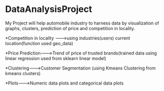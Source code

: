 # DataAnalysisProject
My Project will help automobile industry to harness data by visualization of graphs, clusters, prediction of price and competition in locality.

*Competition in locality --->using industries(users) current location(function used geo_data)


*Price Prediction--->Trend of price of trusted brands(trained data using linear regression used from sklearn linear model)

*Clustering--->Customer Segmentation (using Kmeans Clustering from kmeans clusters)

*Plots--->Numeric data plots and categorical data plots
